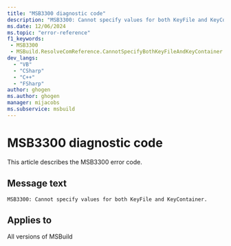 ```yaml
---
title: "MSB3300 diagnostic code"
description: "MSB3300: Cannot specify values for both KeyFile and KeyContainer."
ms.date: 12/06/2024
ms.topic: "error-reference"
f1_keywords:
 - MSB3300
 - MSBuild.ResolveComReference.CannotSpecifyBothKeyFileAndKeyContainer
dev_langs:
  - "VB"
  - "CSharp"
  - "C++"
  - "FSharp"
author: ghogen
ms.author: ghogen
manager: mijacobs
ms.subservice: msbuild
---
```


# MSB3300 diagnostic code

<!-- :::ErrorDefinitionDescription::: -->
<!-- :::editable-content name="introDescription"::: -->
This article describes the MSB3300 error code.
<!-- :::editable-content-end::: -->

## Message text

```output
MSB3300: Cannot specify values for both KeyFile and KeyContainer.
```

<!-- :::editable-content name="postOutputDescription"::: -->
<!--
{StrBegin="MSB3300: "}
-->
<!-- :::editable-content-end::: -->
<!-- :::ErrorDefinitionDescription-end::: -->

## Applies to

All versions of MSBuild
